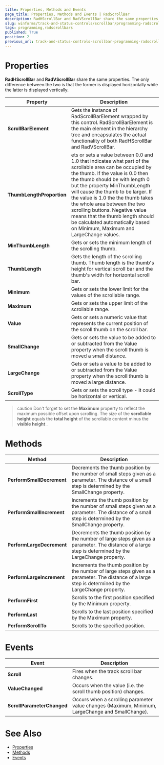 ```yaml
---
title: Properties, Methods and Events
page_title: Properties, Methods and Events | RadScrollBar
description: RadHScrollBar and RadVScrollBar share the same properties. The only difference between the two is that the former is displayed horizontally while the latter is displayed vertically.
slug: winforms/track-and-status-controls/scrollbar/programming-radscrollbars
tags: programming,radscrollbars
published: True
position: 2
previous_url: track-and-status-controls-scrollbar-programming-radscrollbars
---
```


# Properties

__RadHScrollBar__ and __RadVScrollBar__ share the same properties. The only difference between the two is that the former is displayed horizontally while the latter is displayed vertically.

|Property|Description|
|----|----|
|**ScrollBarElement**|Gets the instance of RadScrollBarElement wrapped by this control. RadScrollBarElement is the main element in the hierarchy tree and encapsulates the actual functionality of both RadHScrollBar and RadVScrollBar.|
|**ThumbLengthProportion**|ets or sets a value between 0.0 and 1.0 that indicates what part of the scrollable area can be occupied by the thumb. If the value is 0.0 then the thumb should be with length 0 but the property MinThumbLength will cause the thumb to be larger. If the value is 1.0 the the thumb takes the whole area between the two scrolling buttons. Negative value means that the thumb length should be calculated automatically based on Minimum, Maximum and LargeChange values.|
|**MinThumbLength**|Gets or sets the minimum length of the scrolling thumb.|
|**ThumbLength**|Gets the length of the scrolling thumb. Thumb length is the thumb's height for vertical scroll bar and the thumb's width for horizontal scroll bar.|
|**Minimum**|Gets or sets the lower limit for the values of the scrollable range.|
|**Maximum**|Gets or sets the upper limit of the scrollable range.|
|**Value**|Gets or sets a numeric value that represents the current position of the scroll thumb on the scroll bar.|
|**SmallChange**|Gets or sets the value to be added to or subtracted from the Value property when the scroll thumb is moved a small distance.|
|**LargeChange**|Gets or sets a value to be added to or subtracted from the Value property when the scroll thumb is moved a large distance.|
|**ScrollType**|Gets or sets the scroll type - it could be horizontal or vertical.|

>caution Don't forget to set the __Maximum__ property to reflect the maximum possible offset upon scrolling. The size of the __scrollable height__ equals the __total height__ of the scrollable content minus the __visible height__ .

# Methods

|Method|Description|
|----|----|
|**PerformSmallDecrement**|Decrements the thumb position by the number of small steps given as a parameter. The distance of a small step is determined by the SmallChange property.|
|**PerformSmallIncrement**|Increments the thumb position by the number of small steps given as a parameter. The distance of a small step is determined by the SmallChange property.|
|**PerformLargeDecrement**|Decrements the thumb position by the number of large steps given as a parameter. The distance of a large step is determined by the LargeChange property.|
|**PerformLargeIncrement**|Increments the thumb position by the number of large steps given as a parameter. The distance of a large step is determined by the LargeChange property.|
|**PerformFirst**|Scrolls to the first position specified by the Minimum property.|
|**PerformLast**|Scrolls to the last position specified by the Maximum property.|
|**PerformScrollTo**|Scrolls to the specified position.|

# Events

|Event|Description|
|----|----|
|**Scroll**|Fires when the track scroll bar changes.|
|**ValueChanged**|Occurs when the value (i.e. the scroll thumb position) changes.|
|**ScrollParameterChanged**|Occurs when a scrolling parameter value changes (Maximum, Minimum, LargeChange and SmallChange).|

# See Also

* [Properties]()
* [Methods]()
* [Events]()
